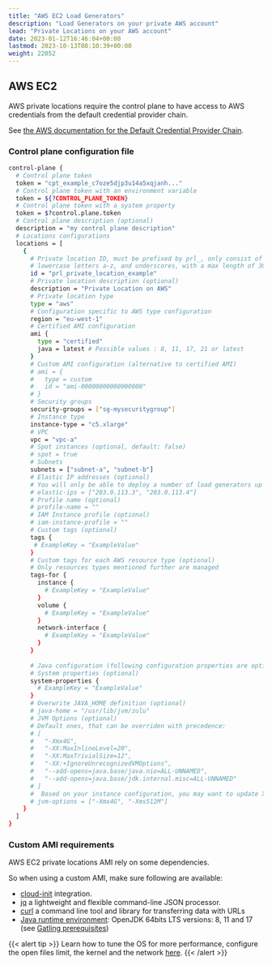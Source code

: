 ```yaml
---
title: "AWS EC2 Load Generators"
description: "Load Generators on your private AWS account"
lead: "Private Locations on your AWS account"
date: 2023-01-12T16:46:04+00:00
lastmod: 2023-10-13T08:10:39+00:00
weight: 22052
---
```


## AWS EC2

AWS private locations require the control plane to have access to AWS credentials from the default credential provider chain.

See [the AWS documentation for the Default Credential Provider Chain](https://docs.aws.amazon.com/sdk-for-java/v1/developer-guide/credentials.html#credentials-default).

### Control plane configuration file

```bash
control-plane {
  # Control plane token
  token = "cpt_example_c7oze5djp3u14a5xqjanh..."
  # Control plane token with an environment variable
  token = ${?CONTROL_PLANE_TOKEN}
  # Control plane token with a system property
  token = $?control.plane.token
  # Control plane description (optional)
  description = "my control plane description"
  # Locations configurations
  locations = [
    {
      # Private location ID, must be prefixed by prl_, only consist of numbers 0-9, 
      # lowercase letters a-z, and underscores, with a max length of 30 characters
      id = "prl_private_location_example"
      # Private location description (optional)
      description = "Private Location on AWS"
      # Private location type
      type = "aws"
      # Configuration specific to AWS type configuration
      region = "eu-west-1"
      # Certified AMI configuration
      ami {
        type = "certified"
        java = latest # Possible values : 8, 11, 17, 21 or latest
      }
      # Custom AMI configuration (alternative to certified AMI)
      # ami = {
      #   type = custom
      #   id = "ami-00000000000000000"
      # }
      # Security groups
      security-groups = ["sg-mysecuritygroup"]
      # Instance type
      instance-type = "c5.xlarge"
      # VPC
      vpc = "vpc-a"
      # Spot instances (optional, default: false)
      # spot = true
      # Subnets
      subnets = ["subnet-a", "subnet-b"]
      # Elastic IP addresses (optional)
      # You will only be able to deploy a number of load generators up to the number of Elastic IP addresses you have configured.
      # elastic-ips = ["203.0.113.3", "203.0.113.4"]
      # Profile name (optional)
      # profile-name = ""
      # IAM Instance profile (optional)
      # iam-instance-profile = ""
      # Custom tags (optional)
      tags {
       # ExampleKey = "ExampleValue"
      }
      # Custom tags for each AWS resource type (optional)
      # Only resources types mentioned further are managed
      tags-for {
        instance {
          # ExampleKey = "ExampleValue"
        }
        volume {
          # ExampleKey = "ExampleValue"
        }
        network-interface {
          # ExampleKey = "ExampleValue"
        }
      }
      
      # Java configuration (following configuration properties are optional)
      # System properties (optional)
      system-properties {
        # ExampleKey = "ExampleValue"
      }
      # Overwrite JAVA_HOME definition (optional)
      # java-home = "/usr/lib/jvm/zulu"
      # JVM Options (optional)
      # Default ones, that can be overriden with precedence:
      # [
      #   "-Xmx4G", 
      #   "-XX:MaxInlineLevel=20", 
      #   "-XX:MaxTrivialSize=12", 
      #   "-XX:+IgnoreUnrecognizedVMOptions", 
      #   "--add-opens=java.base/java.nio=ALL-UNNAMED", 
      #   "--add-opens=java.base/jdk.internal.misc=ALL-UNNAMED"
      # ]
      #  Based on your instance configuration, you may want to update Xmx and Xms values.
      # jvm-options = ["-Xmx4G", "-Xms512M"]
    }
  ]
}
```

### Custom AMI requirements

AWS EC2 private locations AMI rely on some dependencies.

So when using a custom AMI, make sure following are available:

- [cloud-init](https://docs.aws.amazon.com/AWSEC2/latest/UserGuide/user-data.html) integration.
- [jq](https://jqlang.github.io/jq/download/) a lightweight and flexible command-line JSON processor.
- [curl](https://curl.se/download.html) a command line tool and library for transferring data with URLs
- [Java runtime environment](https://openjdk.org/install/): OpenJDK 64bits LTS versions: 8, 11 and 17 (see [Gatling prerequisites](https://gatling.io/docs/gatling/tutorials/installation/#java-version))

{{< alert tip >}}
Learn how to tune the OS for more performance, configure the open files limit, the kernel and the network [here](https://gatling.io/docs/gatling/reference/current/core/operations/).
{{< /alert >}}
